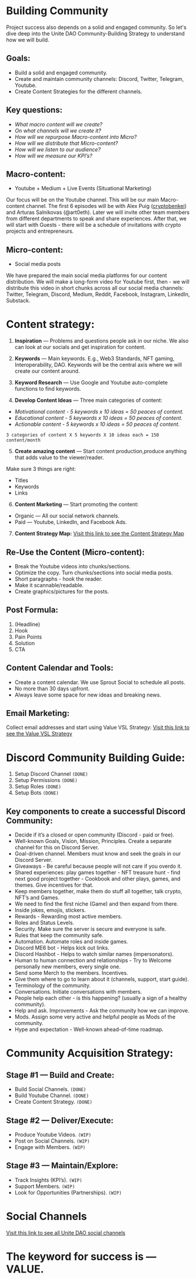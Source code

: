 # Building Community


Project success also depends on a solid and engaged community. So let's dive deep into the Unite DAO Community-Building Strategy to understand how we will build.


## Goals:

- Build a solid and engaged community.
- Create and maintain community channels: Discord, Twitter, Telegram, Youtube.
- Create Content Strategies for the different channels.


## Key questions:

- *What macro content will we create?*
- *On what channels will we create it?*
- *How will we repurpose Macro-content into Micro?*
- *How will we distribute that Micro-content?*
- *How will we listen to our audience?*
- *How will we measure our KPI’s?*


## Macro-content:

- Youtube + Medium + Live Events (Situational Marketing)

Our focus will be on the Youtube channel. This will be our main Macro-content channel. The first 6 episodes will be with Alex Puig ([cryptobenkei](https://github.com/cryptobenkei)) and Arturas Salnikovas (@art0eth). Later we will invite other team members from different departments to speak and share experiences. After that, we will start with Guests - there will be a schedule of invitations with crypto projects and entrepreneurs.

## Micro-content:

- Social media posts

We have prepared the main social media platforms for our content distribution. We will make a long-form video for Youtube first, then - we will distribute this video in short chunks across all our social media channels: Twitter, Telegram, Discord, Medium, Reddit, Facebook, Instagram, LinkedIn, Substack.


# Content strategy:

1. **Inspiration** — Problems and questions people ask in our niche. 
We also can look at our socials and get inspiration for content. 

2. **Keywords** — Main keywords. 
E.g., Web3 Standards, NFT gaming, Interoperability, DAO. 
Keywords will be the central axis where we will create our content around. 

3. **Keyword Research** — Use Google and Youtube auto-complete functions to find keywords.

4. **Develop Content Ideas** — Three main categories of content:
 - *Motivational content - 5 keywords x 10 ideas = 50 peaces of content.*
 - *Educational content - 5 keywords x 10 ideas = 50 peaces of content.*
 - *Actionable content - 5 keywords x 10 ideas = 50 peaces of content.*

`3 categories of content X 5 keywords X 10 ideas each = 150 content/month`

5. **Create amazing content** — Start content production,produce anything that adds value to the viewer/reader.

 Make sure 3 things are right:
- Titles
- Keywords
- Links

6. **Content Marketing** — Start promoting the content:
- Organic — All our social network channels. 
- Paid — Youtube, LinkedIn, and Facebook Ads.

7. **Content Strategy Map:**
[Visit this link to see the Content Strategy Map](https://www.figma.com/file/UlRfLWL7SlHyIh7sDCCV0N/Building-Community?node-id=0%3A1)


## Re-Use the Content (Micro-content):

- Break the Youtube videos into chunks/sections.
- Optimize the copy. Turn chunks/sections into social media posts.
- Short paragraphs - hook the reader.
- Make it scannable/readable.
- Create graphics/pictures for the posts.


## Post Formula:

1. (Headline)
2. Hook
3. Pain Points
4. Solution
5. CTA


## Content Calendar and Tools:

- Create a content calendar. We use Sprout Social to schedule all posts.
- No more than 30 days upfront.
- Always leave some space for new ideas and breaking news.


## Email Marketing:

Collect email addresses and start using Value VSL Strategy:
[Visit this link to see the Value VSL Strategy](https://www.figma.com/file/UlRfLWL7SlHyIh7sDCCV0N/Building-Community?node-id=0%3A1)



# Discord Community Building Guide:

1. Setup Discord Channel `(DONE)`
2. Setup Permissions `(DONE)`
3. Setup Roles `(DONE)`
4. Setup Bots `(DONE)`

## Key components to create a successful Discord Community:

- Decide if it’s a closed or open community (Discord - paid or free).
- Well-known Goals, Vision, Mission, Principles. Create a separate channel for this on Discord Server. 
- Goal-driven channel. Members must know and seek the goals in our Discord Server.
- Giveaways - Be careful because people will not care if you overdo it.
- Shared experiences: play games together - NFT treasure hunt - find next good project together - Cookbook and other plays, games, and themes. Give incentives for that.
- Keep members together, make them do stuff all together, talk crypto, NFT’s and Games.
- We need to find the first niche (Game) and then expand from there. 
- Inside jokes, emojis, stickers.
- Rewards - Rewarding most active members.
- Roles and Status Levels.
- Security. Make sure the server is secure and everyone is safe. 
- Rules that keep the community safe.
- Automation. Automate roles and inside games. 
- Discord ME6 bot - Helps kick out links.
- Discord Hashbot - Helps to watch similar names (impersonators).
- Human to human connection and relationships - Try to Welcome personally new members, every single one. 
- Send some Merch to the members. Incentives.
- Give them where to go to learn about it (channels, support, start guide).
- Terminology of the community.
- Conversations. Initiate conversations with members. 
- People help each other - is this happening? (usually a sign of a healthy community).
- Help and ask. Improvements - Ask the community how we can improve.
- Mods. Assign some very active and helpful people as Mods of the community.
- Hype and expectation - Well-known ahead-of-time roadmap.


# Community Acquisition Strategy:

## Stage #1 — Build and Create:
- Build Social Channels. `(DONE)`
- Build Youtube Channel. `(DONE)`
- Create Content Strategy. `(DONE)`

## Stage #2 — Deliver/Execute:
- Produce Youtube Videos. `(WIP)`
- Post on Social Channels. `(WIP)`
- Engage with Members. `(WIP)`

## Stage #3 — Maintain/Explore:
- Track Insights (KPI’s). `(WIP)`
- Support Members. `(WIP)`
- Look for Opportunities (Partnerships). `(WIP)`

# Social Channels
[Visit this link to see all Unite DAO social channels](https://linktr.ee/unitedao)


# The keyword for success is — VALUE.
